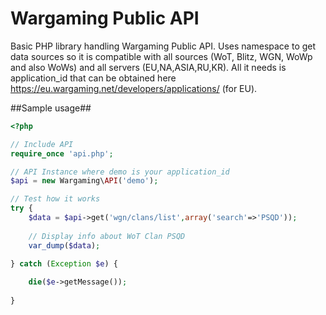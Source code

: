 # Wargaming Public API
Basic PHP library handling Wargaming Public API. Uses namespace to get data sources so it is compatible with all sources (WoT, Blitz, WGN, WoWp and also WoWs) and all servers (EU,NA,ASIA,RU,KR). All it needs is application_id that can be obtained here https://eu.wargaming.net/developers/applications/ (for EU).

##Sample usage##
``` php
<?php

// Include API
require_once 'api.php';

// API Instance where demo is your application_id
$api = new Wargaming\API('demo');

// Test how it works
try {
	$data = $api->get('wgn/clans/list',array('search'=>'PSQD'));
	
	// Display info about WoT Clan PSQD
	var_dump($data);
	
} catch (Exception $e) {

	die($e->getMessage());
	
}
```
